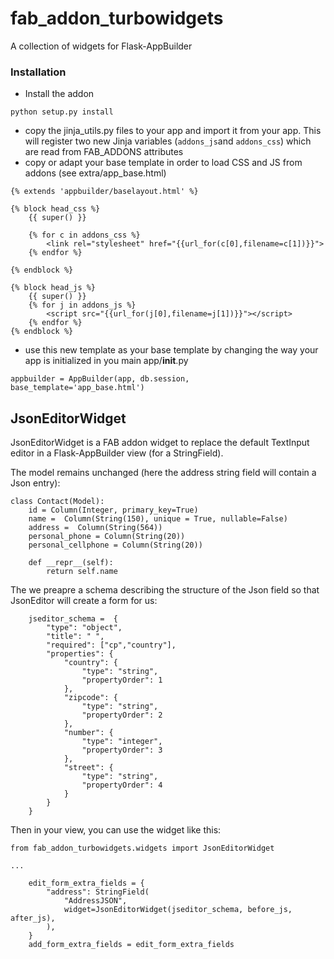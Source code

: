 # fab_addon_turbowidgets
A collection of widgets for Flask-AppBuilder


### Installation
* Install the addon
````
python setup.py install
````
* copy the jinja_utils.py files to your app and import it from your app. This will register two new Jinja variables (`addons_js`and `addons_css`) which are read from FAB_ADDONS attributes
* copy or adapt your base template in order to load CSS and JS from addons (see extra/app_base.html)
```
{% extends 'appbuilder/baselayout.html' %}

{% block head_css %}
    {{ super() }}

    {% for c in addons_css %}
        <link rel="stylesheet" href="{{url_for(c[0],filename=c[1])}}">
    {% endfor %}

{% endblock %}

{% block head_js %}
    {{ super() }}
    {% for j in addons_js %}
        <script src="{{url_for(j[0],filename=j[1])}}"></script>
    {% endfor %}
{% endblock %}
```
* use this new template as your base template by changing the way your app is initialized in you main app/__init__.py
```
appbuilder = AppBuilder(app, db.session, base_template='app_base.html')
```

## JsonEditorWidget
JsonEditorWidget is a FAB addon widget to replace the default TextInput editor in a Flask-AppBuilder view (for a StringField).

The model remains unchanged (here the address string field will contain a Json entry):
```
class Contact(Model):
    id = Column(Integer, primary_key=True)
    name =  Column(String(150), unique = True, nullable=False)
    address =  Column(String(564))
    personal_phone = Column(String(20))
    personal_cellphone = Column(String(20))

    def __repr__(self):
        return self.name

```

The we preapre a schema describing the structure of the Json field so that JsonEditor will create a form for us:
```
    jseditor_schema =  {
        "type": "object",
        "title": " ",
        "required": ["cp","country"],
        "properties": {
            "country": {
                "type": "string",
                "propertyOrder": 1
            },
            "zipcode": {
                "type": "string",
                "propertyOrder": 2
            },
            "number": {
                "type": "integer",
                "propertyOrder": 3
            },
            "street": {
                "type": "string",
                "propertyOrder": 4
            }
        }
    }
```

Then in your view, you can use the widget like this:
```
from fab_addon_turbowidgets.widgets import JsonEditorWidget

...

    edit_form_extra_fields = {
        "address": StringField(
            "AddressJSON",
            widget=JsonEditorWidget(jseditor_schema, before_js, after_js),
        ),
    }
    add_form_extra_fields = edit_form_extra_fields
```
